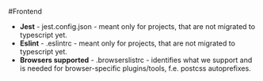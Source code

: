#Frontend
- **Jest** - jest.config.json - meant only for projects, that are not migrated to typescript yet.
- **Eslint** - .eslintrc - meant only for projects, that are not migrated to typescript yet.
- **Browsers supported** - .browserslistrc - identifies what we support and is needed for browser-specific plugins/tools, f.e. postcss autoprefixes.